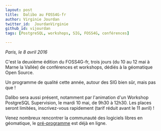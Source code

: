 ```yaml
---
layout: post
title:  Dalibo au FOSS4G-fr
author: Virginie Jourdan
twitter_id:  JourdanVirginie   
github_id: vijourdan
tags: [PostgreSQL, workshops, SIG, FOSS4G, conférences]

---
```

*Paris, le 8 avril 2016*

C'est la deuxième édition du FOSS4G-fr, trois jours (du 10 au 12 mai à Marne la Vallée) de conférences et workshops, dédiés à la géomatique Open Source.


<!--MORE-->

Un programme de qualité cette année, autour des SIG bien sûr, mais pas que !

Dalibo sera aussi présent, notamment par l'animation d'un Workshop PostgreSQL Supervision, le mardi 10 mai, de 9h30 à 12h30.
Les places seront limitées, inscrivez-vous rapidement (tarif réduit avant le 11 avril) !

Venez nombreux rencontrer la communauté des logiciels libres en géomatique, le [pré-programme](http://osgeo.asso.fr/foss4gfr-2016/programme.html) est déjà en ligne.
